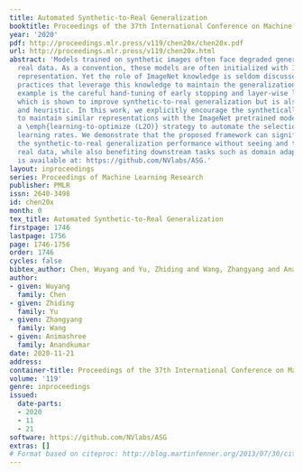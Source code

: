 ```yaml
---
title: Automated Synthetic-to-Real Generalization
booktitle: Proceedings of the 37th International Conference on Machine Learning
year: '2020'
pdf: http://proceedings.mlr.press/v119/chen20x/chen20x.pdf
url: http://proceedings.mlr.press/v119/chen20x.html
abstract: 'Models trained on synthetic images often face degraded generalization to
  real data. As a convention, these models are often initialized with ImageNet pretrained
  representation. Yet the role of ImageNet knowledge is seldom discussed despite common
  practices that leverage this knowledge to maintain the generalization ability. An
  example is the careful hand-tuning of early stopping and layer-wise learning rates,
  which is shown to improve synthetic-to-real generalization but is also laborious
  and heuristic. In this work, we explicitly encourage the synthetically trained model
  to maintain similar representations with the ImageNet pretrained model, and propose
  a \emph{learning-to-optimize (L2O)} strategy to automate the selection of layer-wise
  learning rates. We demonstrate that the proposed framework can significantly improve
  the synthetic-to-real generalization performance without seeing and training on
  real data, while also benefiting downstream tasks such as domain adaptation. Code
  is available at: https://github.com/NVlabs/ASG.'
layout: inproceedings
series: Proceedings of Machine Learning Research
publisher: PMLR
issn: 2640-3498
id: chen20x
month: 0
tex_title: Automated Synthetic-to-Real Generalization
firstpage: 1746
lastpage: 1756
page: 1746-1756
order: 1746
cycles: false
bibtex_author: Chen, Wuyang and Yu, Zhiding and Wang, Zhangyang and Anandkumar, Animashree
author:
- given: Wuyang
  family: Chen
- given: Zhiding
  family: Yu
- given: Zhangyang
  family: Wang
- given: Animashree
  family: Anandkumar
date: 2020-11-21
address: 
container-title: Proceedings of the 37th International Conference on Machine Learning
volume: '119'
genre: inproceedings
issued:
  date-parts:
  - 2020
  - 11
  - 21
software: https://github.com/NVlabs/ASG
extras: []
# Format based on citeproc: http://blog.martinfenner.org/2013/07/30/citeproc-yaml-for-bibliographies/
---
```

